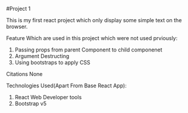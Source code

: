 #Project 1

This is my first react project which only display some simple text on the browser.

Feature Which are used in this project which were not used prviously:

1. Passing props from parent Component to child componenet
2. Argument Destructing
3. Using bootstraps to apply CSS

Citations
None

Technologies Used(Apart From Base React App):

1. React Web Developer tools
2. Bootstrap v5
